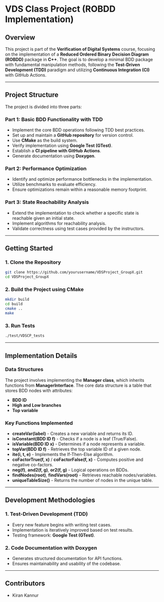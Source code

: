 # VDS Class Project (ROBDD Implementation)

## Overview
This project is part of the **Verification of Digital Systems** course, focusing on the implementation of a **Reduced Ordered Binary Decision Diagram (ROBDD)** package in **C++**. The goal is to develop a minimal BDD package with fundamental manipulation methods, following the **Test-Driven Development (TDD)** paradigm and utilizing **Continuous Integration (CI)** with GitHub Actions.

---

## Project Structure
The project is divided into three parts:

### **Part 1: Basic BDD Functionality with TDD**
- Implement the core BDD operations following TDD best practices.
- Set up and maintain a **GitHub repository** for version control.
- Use **CMake** as the build system.
- Verify implementation using **Google Test (GTest)**.
- Establish a **CI pipeline with GitHub Actions**.
- Generate documentation using **Doxygen**.

### **Part 2: Performance Optimization**
- Identify and optimize performance bottlenecks in the implementation.
- Utilize benchmarks to evaluate efficiency.
- Ensure optimizations remain within a reasonable memory footprint.

### **Part 3: State Reachability Analysis**
- Extend the implementation to check whether a specific state is reachable given an initial state.
- Implement algorithms for reachability analysis.
- Validate correctness using test cases provided by the instructors.

---

## Getting Started
### **1. Clone the Repository**
```sh
git clone https://github.com/yourusername/VDSProject_GroupX.git
cd VDSProject_GroupX
```

### **2. Build the Project using CMake**
```sh
mkdir build
cd build
cmake ..
make
```

### **3. Run Tests**
```sh
./test/VDSCP_tests
```

---

## Implementation Details
### **Data Structures**
The project involves implementing the **Manager class**, which inherits functions from **ManagerInterface**. The core data structure is a table that stores BDD nodes with attributes:
- **BDD ID**
- **High and Low branches**
- **Top variable**

### **Key Functions Implemented**
- **createVar(label)** - Creates a new variable and returns its ID.
- **isConstant(BDD ID f)** - Checks if a node is a leaf (True/False).
- **isVariable(BDD ID x)** - Determines if a node represents a variable.
- **topVar(BDD ID f)** - Retrieves the top variable ID of a given node.
- **ite(i, t, e)** - Implements the If-Then-Else algorithm.
- **coFactorTrue(f, x)** / **coFactorFalse(f, x)** - Computes positive and negative co-factors.
- **neg(f)**, **and2(f, g)**, **or2(f, g)** - Logical operations on BDDs.
- **findNodes(root)**, **findVars(root)** - Retrieves reachable nodes/variables.
- **uniqueTableSize()** - Returns the number of nodes in the unique table.

---

## Development Methodologies
### **1. Test-Driven Development (TDD)**
- Every new feature begins with writing test cases.
- Implementation is iteratively improved based on test results.
- Testing framework: **Google Test (GTest)**.

### **2. Code Documentation with Doxygen**
- Generates structured documentation for API functions.
- Ensures maintainability and usability of the codebase.

---

## Contributors
- Kiran Kannur
